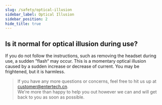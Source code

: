 ```yaml
---
slug: /safety/optical-illusion
sidebar_label: Optical Illusion
sidebar_position: 2
hide_title: true
---
```


## Is it normal for optical illusion during use?
If you do not follow the instructions, such as removing the headset during use, a sudden ”flash“ may occur. This is a momentary optical illusion caused by a sudden increase or decrease of current. You may be frightened, but it is harmless.

> If you have any more questions or concerns, feel free to hit us up at customer@entertech.cn.  
> We're more than happy to help you out however we can and will get back to you as soon as possible.